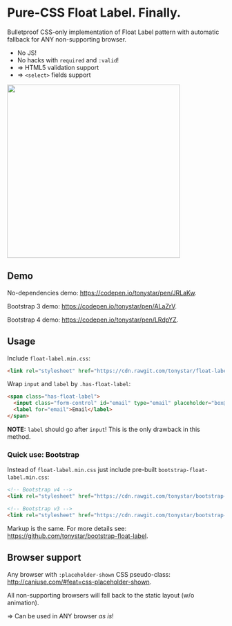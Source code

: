 Pure-CSS Float Label. Finally.
==============================

Bulletproof CSS-only implementation of Float Label pattern with automatic fallback for ANY non-supporting browser.

* No JS!
* No hacks with `required` and `:valid`!
* => HTML5 validation support
* => `<select>` fields support

<img src="https://cdn.rawgit.com/tonystar/float-label-css/9dd8582/float-label-css.gif" width="400"/>


## Demo

No-dependencies demo: https://codepen.io/tonystar/pen/JRLaKw.

Bootstrap 3 demo: https://codepen.io/tonystar/pen/ALaZrV.

Bootstrap 4 demo: https://codepen.io/tonystar/pen/LRdpYZ.


## Usage

Include `float-label.min.css`:
```html
<link rel="stylesheet" href="https://cdn.rawgit.com/tonystar/float-label-css/v1.0.0/dist/float-label.min.css"/>
```

Wrap `input` and `label` by `.has-float-label`:
```html
<span class="has-float-label">
  <input class="form-control" id="email" type="email" placeholder="box@example.com"/>
  <label for="email">Email</label>
</span>
```

**NOTE:** `label` should go after `input`! This is the only drawback in this method.


### Quick use: Bootstrap

Instead of `float-label.min.css` just include pre-built `bootstrap-float-label.min.css`:
```html
<!-- Bootstrap v4 -->
<link rel="stylesheet" href="https://cdn.rawgit.com/tonystar/bootstrap-float-label/v4.0.0/dist/bootstrap-float-label.min.css"/>

<!-- Bootstrap v3 -->
<link rel="stylesheet" href="https://cdn.rawgit.com/tonystar/bootstrap-float-label/v3.0.0/dist/bootstrap-float-label.min.css"/>
```

Markup is the same. For more details see: https://github.com/tonystar/bootstrap-float-label.


## Browser support

Any browser with `:placeholder-shown` CSS pseudo-class: http://caniuse.com/#feat=css-placeholder-shown.

All non-supporting browsers will fall back to the static layout (w/o animation).

=> Can be used in ANY browser *as is*!

